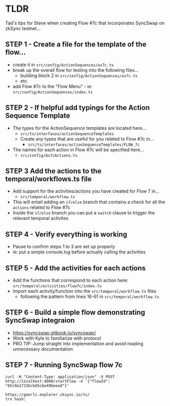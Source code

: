 # TLDR

Tad's tips for Steve when creating Flow #7c that incorporates SyncSwap on zkSync testnet...

## STEP 1 - Create a file for the template of the flow...

- create it in `src/config/ActionSequences/as7c.ts`
- break up the overall flow for testing into the following files...
  - building block 2 in `src/config/ActionSequences/as7c.ts`
  - etc.
- add Flow #7c to the "Flow Menu" - ie: `src/config/ActionSequences/index.ts`

## STEP 2 - If helpful add typings for the Action Sequence Template

- The types for the ActionSequence templates are located here...
  - `src/ts/interfaces/actionSequenceTemplates`
  - Create any types that are useful for you related to Flow #7c in...
    - `src/ts/interfaces/actionSequenceTemplates/FLOW_7c`
- The names for each action in Flow #7c will be specified here...
  - `src/config/As7cActions.ts`

## STEP 3 Add the actions to the temporal/workflows.ts file

- Add support for the activities/actions you have created for Flow 7 in...
  - `src/temporal/workflow.ts`
- This will entail adding an `if/else` branch that contains a check for all the `actions` related to Flow #7c
- Inside the `if/else` branch you can put a `switch` clause to trigger the relevant temporal activites

## STEP 4 - Verify everything is working

- Pause to confirm steps 1 to 3 are set up properly
- ie: put a simple console.log before actually calling the activities

## STEP 5 - Add the activities for each actions

- Add the functions that correspond to each action here: `src/temporal/activities/flow7c/index.ts`
- Import each activity/function into the `src/temporal/workflow.ts` files
  - following the pattern from lines 16-61 in `src/temporal/workflow.ts`

## STEP 6 - Build a simple flow demonstrating SyncSwap integraion

- https://syncswap.gitbook.io/syncswap/
- Work with Kyle to familiarize with protocol
- PRO TIP: Jump straight into implementation and avoid reading unnecessary documentation

## STEP 7 - Running SyncSwap flow 7c

```
curl -H "Content-Type: application/json" -X POST http://localhost:4000/startFlow -d '{"flowId": "65c9a1732bcbd5cbe49beead"}'
```

```
https://goerli.explorer.zksync.io/tx/
trx hash:
```
